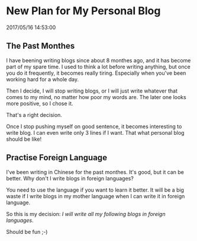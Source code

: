 # New Plan for My Personal Blog
2017/05/16 14:53:00


## The Past Monthes

I have beening writing blogs since about 8 monthes ago, and it has become part of my spare time. I used to think a lot before writing anything, but once you do it frequently, it becomes really tiring. Especially when you've been working hard for a whole day.
 
Then I decide, I will stop writing blogs, or I will just write whatever that comes to my mind, no matter how poor my words are. The later one looks more positive, so I chose it.

That's a right decision.

Once I stop pushing myself on good sentence, it becomes interesting to write blog. I can even write only 3 lines if I want. That what personal blog should be like!


## Practise Foreign Language

I've been writing in Chinese for the past monthes. It's good, but it can be better. Why don't I write blogs in foreign languages?

You need to use the language if you want to learn it better. It will be a big waste if I write blogs in my mother language when I can write it in foreign language.

So this is my decision: *I will write all my following blogs in foreign languages*.

Should be fun ;-)

